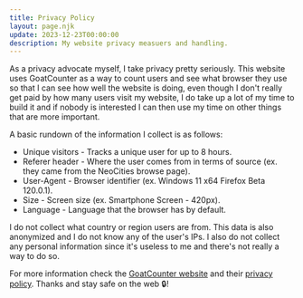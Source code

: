 ```yaml
---
title: Privacy Policy
layout: page.njk
update: 2023-12-23T00:00:00
description: My website privacy measuers and handling.
---
```


As a privacy advocate myself, I take privacy pretty seriously. This website uses GoatCounter as a way to count users and see what browser they use so that I can see how well the website is doing, even though I don't really get paid by how many users visit my website, I do take up a lot of my time to build it and if nobody is interested I can then use my time on other things that are more important.

A basic rundown of the information I collect is as follows:

- Unique visitors - Tracks a unique user for up to 8 hours.
- Referer header - Where the user comes from in terms of source (ex. they came from the NeoCities browse page).
- User-Agent - Browser identifier (ex. Windows 11 x64 Firefox Beta 120.0.1).
- Size - Screen size (ex. Smartphone Screen - 420px).
- Language - Language that the browser has by default.

I do not collect what country or region users are from. This data is also anonymized and I do not know any of the user's IPs. I also do not collect any personal information since it's useless to me and there's not really a way to do so.

For more information check the [GoatCounter website](https://www.goatcounter.com) and their [privacy policy](https://www.goatcounter.com/help/privacy). Thanks and stay safe on the web 🔒!
